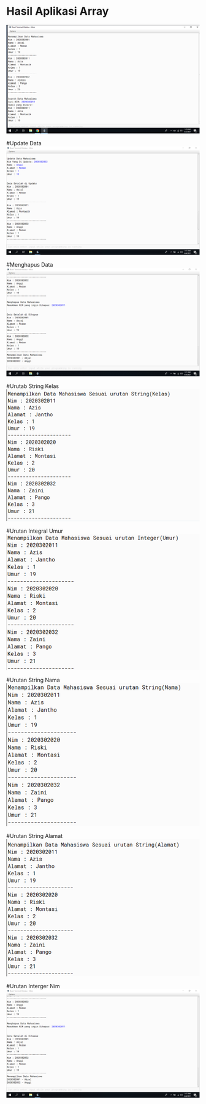 # Hasil Aplikasi Array
[![N|Solid](https://github.com/AZIS2011/java/blob/master/Screenshot.png)](https://github.com/AZIS2011/java/blob/master/Screenshot.png)

#Update Data
[![N|Solid](https://github.com/AZIS2011/java/blob/master/Screenshot%201.png)](https://github.com/AZIS2011/java/blob/master/Screenshot%201.png)

#Menghapus Data
[![N|Solid](https://github.com/AZIS2011/java/blob/master/Screenshot%202.png)](https://github.com/AZIS2011/java/blob/master/Screenshot%202.png)

#Urutab String Kelas
[![N|Solid](https://github.com/AZIS2011/java/blob/master/Screenshot%203.png)](https://github.com/AZIS2011/java/blob/master/Screenshot%203.png)

#Urutan Integral Umur
[![N|Solid](https://github.com/AZIS2011/java/blob/master/Screenshot%204.png)](https://github.com/AZIS2011/java/blob/master/Screenshot%204.png)

#Urutan String Nama
[![N|Solid](https://github.com/AZIS2011/java/blob/master/Screenshot%205.png)](https://github.com/AZIS2011/java/blob/master/Screenshot%205.png)

#Urutan String Alamat
[![N|Solid](https://github.com/AZIS2011/java/blob/master/Screenshot%206.png)](https://github.com/AZIS2011/java/blob/master/Screenshot%206.png)

#Urutan Interger Nim
[![N|Solid](https://github.com/AZIS2011/java/blob/master/Screenshot%202.png)](https://github.com/AZIS2011/java/blob/master/Screenshot%202.png)
